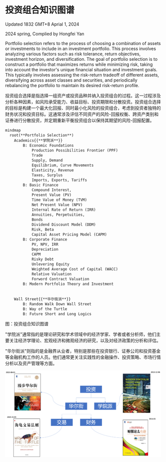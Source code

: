 # 投资组合知识图谱

Updated 1832 GMT+8 Aprial 1, 2024

2024 spring, Complied by Hongfei Yan



Portfolio selection refers to the process of choosing a combination of assets or investments to include in an investment portfolio. This process involves analyzing various factors such as risk tolerance, return objectives, investment horizon, and diversification. The goal of portfolio selection is to construct a portfolio that maximizes returns while minimizing risk, taking into account the investor's unique financial situation and investment goals. This typically involves assessing the risk-return tradeoff of different assets, diversifying across asset classes and securities, and periodically rebalancing the portfolio to maintain its desired risk-return profile.

投资组合选择是指选择一组资产或投资品种并纳入投资组合的过程。这一过程涉及分析各种因素，如风险承受能力、收益目标、投资期限和分散投资。投资组合选择的目标是构建一个最大化回报、同时最小化风险的投资组合，考虑到投资者独特的财务状况和投资目标。这通常涉及评估不同资产的风险-回报权衡、跨资产类别和证券进行分散投资，并定期重新平衡投资组合以保持其期望的风险-回报配置。



```mermaid
mindmap
  root(**Portfolio Selection**)
    Academics{{**学院派**}}
    	B: Economic Foundations
    		Production Possibilities Frontier (PPF)
    		Trade
    		Supply, Demand
    		Equilibrium, Curve Movements
    		Elasticity, Revenue
    		Taxes, Surplus
    		Imports, Exports, Tariffs
    	B: Basic Finance
    		Compound Interest, 
    		Present Value (PV)
    		Time Value of Money (TVM)
    		Net Present Value (NPV)
    		Internal Rate of Return (IRR)
    		Annuities, Perpetuities, 
    		Bonds 
    		Dividend Discount Model (DDM)
    		Risk, Beta
    		Capital Asset Pricing Model (CAPM)
    	B: Corporate Finance
    		PV, NPV, IRR
    		Depreciation
    		CAPM
    		Risky Debt
    		Unlevering Equity
    		Weighted Average Cost of Capital (WACC)
    		Relative Valuation
    		Forword Contract Valuation
    	B: Modern Portfolio Theory and Investment
    		
      
    Wall Street{{**华尔街派**}}
    	B: Random Walk Down Wall Street
    	B: Way of the Turtle
    	B: Future Short and Long Logics

```

图：投资组合知识图谱



"学院派"通常指的是理论研究和学术领域中的经济学家、学者或者分析师，他们主要关注经济学理论、宏观经济和微观经济的研究，以及对经济政策的分析和评估。

"华尔街派"则指的是金融界从业者，特别是那些在投资银行、证券公司和投资基金等金融机构工作的人员。他们通常更关注实践性的金融操作、投资策略、市场行情分析以及资产管理等方面。



![image-20240401185611316](https://raw.githubusercontent.com/GMyhf/img/main/img/202404011938448.png)



